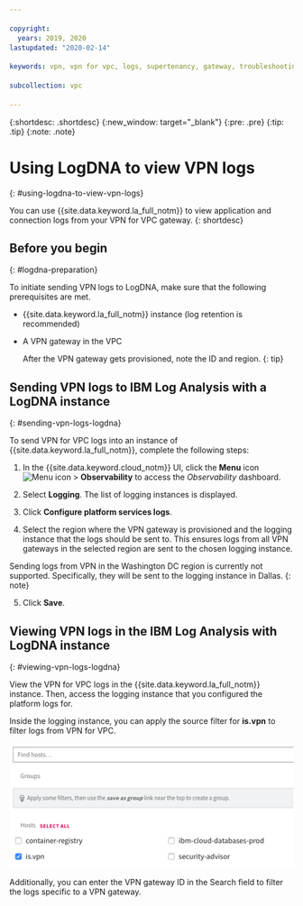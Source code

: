 ```yaml
---

copyright:
  years: 2019, 2020
lastupdated: "2020-02-14"

keywords: vpn, vpn for vpc, logs, supertenancy, gateway, troubleshooting

subcollection: vpc

---
```


{:shortdesc: .shortdesc}
{:new_window: target="_blank"}
{:pre: .pre}
{:tip: .tip}
{:note: .note}

# Using LogDNA to view VPN logs
{: #using-logdna-to-view-vpn-logs}

You can use {{site.data.keyword.la_full_notm}} to view application and connection logs from your VPN for VPC gateway.
{: shortdesc}


## Before you begin
{: #logdna-preparation}

To initiate sending VPN logs to LogDNA, make sure that the following prerequisites are met.

* {{site.data.keyword.la_full_notm}} instance (log retention is recommended)
* A VPN gateway in the VPC

   After the VPN gateway gets provisioned, note the ID and region.
   {: tip}


## Sending VPN logs to IBM Log Analysis with a LogDNA instance
{: #sending-vpn-logs-logdna}

To send VPN for VPC logs into an instance of {{site.data.keyword.la_full_notm}}, complete the following steps:

1. In the {{site.data.keyword.cloud_notm}} UI, click the **Menu** icon ![Menu icon](../../icons/icon_hamburger.svg) &gt; **Observability** to access the *Observability* dashboard.

2. Select **Logging**. The list of logging instances is displayed.

3. Click **Configure platform services logs**.

4. Select the region where the VPN gateway is provisioned and the logging instance that the logs should be sent to. This ensures logs from all VPN gateways in the selected region are sent to the chosen logging instance.

Sending logs from VPN in the Washington DC region is currently not supported. Specifically, they will be sent to the logging instance in Dallas.
{: note}

5. Click **Save**.

## Viewing VPN logs in the IBM Log Analysis with LogDNA instance
{: #viewing-vpn-logs-logdna}

View the VPN for VPC logs in the {{site.data.keyword.la_full_notm}} instance. Then, access the logging instance that you configured the platform logs for.

Inside the logging instance, you can apply the source filter for **is.vpn** to filter logs from VPN for VPC.

![LogDNA Source filter](images/vpc-vpn-logdna-source-filter.png)

Additionally, you can enter the VPN gateway ID in the Search field to filter the logs specific to a VPN gateway.
